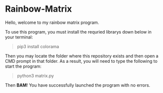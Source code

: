 # Rainbow-Matrix
Hello, welcome to my rainbow matrix program.

To use this program, you must install the requried librarys down below in your terminal:
> pip3 install colorama

Then you may locate the folder where this repository exists and then open a CMD prompt in that folder.
As a result, you will need to type the following to start the program:
> python3 matrix.py

Then **BAM**! You have successfully launched the program with no errors.
